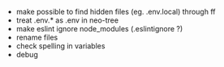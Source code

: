 - make possible to find hidden files (eg. .env.local) through <leader>ff
- treat .env.* as .env in neo-tree
- make eslint ignore node_modules (.eslintignore ?)
- rename files
- check spelling in variables
- debug
